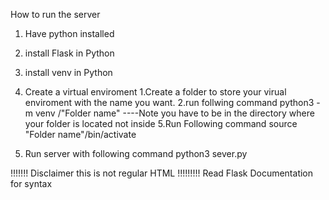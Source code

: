 How to run the server 

1. Have python installed 
2. install Flask in Python
3. install venv in Python
4. Create a virtual enviroment 
    1.Create a folder to store your virual enviroment with the name you want.
    2.run follwing command 
        python3 -m venv /"Folder name"
        ----Note you have to be in the directory where your folder is located not inside 
5.Run Following command 
    source "Folder name"/bin/activate

6. Run server with following command 
    python3 sever.py

!!!!!!! Disclaimer this is not regular HTML !!!!!!!!!
    Read Flask Documentation for syntax 
